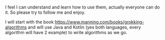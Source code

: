 I feel I can understand and learn how to use them, actually everyone can do it.
So please try to follow me and enjoy.

I will start with the book https://www.manning.com/books/grokking-algorithms and will use Java and Kotlin
(yes both languages, every algorithm will have 2 example) to write algorithms as we go.

